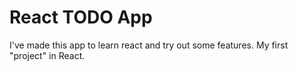 # React TODO App
I've made this app to learn react and try out some features. My first "project" in React.